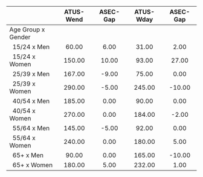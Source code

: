 
|                      |    ATUS-Wend |     ASEC-Gap |    ATUS-Wday |     ASEC-Gap |
| -------------------- | :----------: | :----------: | :----------: | :----------: |
| Age Group x Gender   |              |              |              |              |
| &nbsp;&nbsp;15/24 x Men |        60.00 |         6.00 |        31.00 |         2.00 |
| &nbsp;&nbsp;15/24 x Women |       150.00 |        10.00 |        93.00 |        27.00 |
| &nbsp;&nbsp;25/39 x Men |       167.00 |        -9.00 |        75.00 |         0.00 |
| &nbsp;&nbsp;25/39 x Women |       290.00 |        -5.00 |       245.00 |       -10.00 |
| &nbsp;&nbsp;40/54 x Men |       185.00 |         0.00 |        90.00 |         0.00 |
| &nbsp;&nbsp;40/54 x Women |       270.00 |         0.00 |       184.00 |        -2.00 |
| &nbsp;&nbsp;55/64 x Men |       145.00 |        -5.00 |        92.00 |         0.00 |
| &nbsp;&nbsp;55/64 x Women |       240.00 |         0.00 |       180.00 |         5.00 |
| &nbsp;&nbsp;65+ x Men |        90.00 |         0.00 |       165.00 |       -10.00 |
| &nbsp;&nbsp;65+ x Women |       180.00 |         5.00 |       232.00 |         1.00 |

